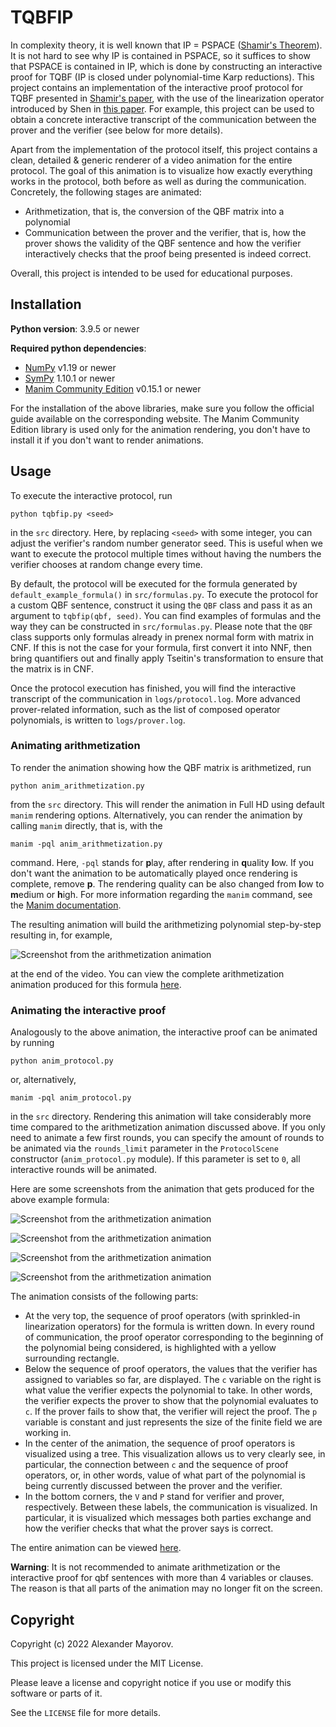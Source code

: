 # TQBFIP

In complexity theory, it is well known that IP = PSPACE ([Shamir's Theorem](https://dl.acm.org/doi/10.1145/146585.146609)). It is not hard to see why IP is contained in PSPACE, so it suffices to show that PSPACE is contained in IP, which is done by constructing an interactive proof for TQBF (IP is closed under polynomial-time Karp reductions). This project contains an implementation of the interactive proof protocol for TQBF presented in [Shamir's paper](https://dl.acm.org/doi/10.1145/146585.146609), with the use of the linearization operator introduced by Shen in [this paper](https://dl.acm.org/doi/10.1145/146585.146613). For example, this project can be used to obtain a concrete interactive transcript of the communication between the prover and the verifier (see below for more details).

Apart from the implementation of the protocol itself, this project contains a clean, detailed & generic renderer of a video animation for the entire protocol. The goal of this animation is to visualize how exactly everything works in the protocol, both before as well as during the communication. Concretely, the following stages are animated:

* Arithmetization, that is, the conversion of the QBF matrix into a polynomial
* Communication between the prover and the verifier, that is, how the prover shows the validity of the QBF sentence and how the verifier interactively checks that the proof being presented is indeed correct.

Overall, this project is intended to be used for educational purposes.

## Installation

**Python version**: 3.9.5 or newer

**Required python dependencies**:

* [NumPy](https://numpy.org/) v1.19 or newer
* [SymPy](https://www.sympy.org/) 1.10.1 or newer
* [Manim Community Edition](https://www.manim.community/) v0.15.1 or newer

For the installation of the above libraries, make sure you follow the official guide available on the corresponding website. The Manim Community Edition library is used only for the animation rendering, you don't have to install it if you don't want to render animations.

## Usage

To execute the interactive protocol, run

```shell
python tqbfip.py <seed>
```

in the `src` directory. Here, by replacing `<seed>` with some integer, you can adjust the verifier's random number generator seed. This is useful when we want to execute the protocol multiple times without having the numbers the verifier chooses at random change every time.

By default, the protocol will be executed for the formula generated by `default_example_formula()` in `src/formulas.py`. To execute the protocol for a custom QBF sentence, construct it using the `QBF` class and pass it as an argument to `tqbfip(qbf, seed)`. You can find examples of formulas and the way they can be constructed in `src/formulas.py`. Please note that the `QBF` class supports only formulas already in prenex normal form with matrix in CNF. If this is not the case for your formula, first convert it into NNF, then bring quantifiers out and finally apply Tseitin's transformation to ensure that the matrix is in CNF.

Once the protocol execution has finished, you will find the interactive transcript of the communication in `logs/protocol.log`. More advanced prover-related information, such as the list of composed operator polynomials, is written to `logs/prover.log`.

### Animating arithmetization

To render the animation showing how the QBF matrix is arithmetized, run

```shell
python anim_arithmetization.py
```

from the `src` directory. This will render the animation in Full HD using default `manim` rendering options. Alternatively, you can render the animation by calling `manim` directly, that is, with the

```shell
manim -pql anim_arithmetization.py
```

command. Here, `-pql` stands for **p**lay, after rendering in **q**uality **l**ow. If you don't want the animation to be automatically played once rendering is complete, remove **p**. The rendering quality can be also changed from **l**ow to **m**edium or **h**igh. For more information regarding the `manim` command, see the [Manim documentation](https://docs.manim.community/en/stable/).

The resulting animation will build the arithmetizing polynomial step-by-step resulting in, for example,

![Screenshot from the arithmetization animation](screenshots/arithmetization.jpg)

at the end of the video. You can view the complete arithmetization animation produced for this formula [here](https://youtu.be/ZIR87YmcLME).

### Animating the interactive proof

Analogously to the above animation, the interactive proof can be animated by running

```shell
python anim_protocol.py
```

or, alternatively,

```shell
manim -pql anim_protocol.py
```

in the `src` directory. Rendering this animation will take considerably more time compared to the arithmetization animation discussed above. If you only need to animate a few first rounds, you can specify the amount of rounds to be animated via the `rounds_limit` parameter in the `ProtocolScene` constructor (`anim_protocol.py` module). If this parameter is set to `0`, all interactive rounds will be animated.

Here are some screenshots from the animation that gets produced for the above example formula:

![Screenshot from the arithmetization animation](screenshots/protocol_01.jpg)

![Screenshot from the arithmetization animation](screenshots/protocol_02.jpg)

![Screenshot from the arithmetization animation](screenshots/protocol_03.jpg)

![Screenshot from the arithmetization animation](screenshots/protocol_04.jpg)

The animation consists of the following parts:

* At the very top, the sequence of proof operators (with sprinkled-in linearization operators) for the formula is written down. In every round of communication, the proof operator corresponding to the beginning of the polynomial being considered, is highlighted with a yellow surrounding rectangle.
* Below the sequence of proof operators, the values that the verifier has assigned to variables so far, are displayed. The `c` variable on the right is what value the verifier expects the polynomial to take. In other words, the verifier expects the prover to show that the polynomial evaluates to `c`. If the prover fails to show that, the verifier will reject the proof. The `p` variable is constant and just represents the size of the finite field we are working in.
* In the center of the animation, the sequence of proof operators is visualized using a tree. This visualization allows us to very clearly see, in particular, the connection between `c` and the sequence of proof operators, or, in other words, value of what part of the polynomial is being currently discussed between the prover and the verifier.
* In the bottom corners, the `V` and `P` stand for verifier and prover, respectively. Between these labels, the communication is visualized. In particular, it is visualized which messages both parties exchange and how the verifier checks that what the prover says is correct.

The entire animation can be viewed [here](https://youtu.be/YbnZld9wjMM).

**Warning**: It is not recommended to animate arithmetization or the interactive proof for qbf sentences with more than 4 variables or clauses. The reason is that all parts of the animation may no longer fit on the screen.

## Copyright

Copyright (c) 2022 Alexander Mayorov.

This project is licensed under the MIT License.

Please leave a license and copyright notice if you use or modify this software or parts of it.

See the `LICENSE` file for more details.